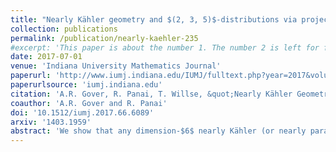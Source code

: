 ```yaml
---
title: "Nearly Kähler geometry and $(2, 3, 5)$-distributions via projective holonomy"
collection: publications
permalink: /publication/nearly-kaehler-235
#excerpt: 'This paper is about the number 1. The number 2 is left for future work.'
date: 2017-07-01
venue: 'Indiana University Mathematics Journal'
paperurl: 'http://www.iumj.indiana.edu/IUMJ/fulltext.php?year=2017&volume=66&artid=6089'
paperurlsource: 'iumj.indiana.edu'
citation: 'A.R. Gover, R. Panai, T. Willse, &quot;Nearly Kähler Geometry and $(2,3,5)$-Distributions via Projective Holonomy,&quot; <i>Indiana Univ. Math. J.</i> <b>66</b>(4) (2017): 1351&ndash;1416.'
coauthor: 'A.R. Gover and R. Panai'
doi: '10.1512/iumj.2017.66.6089'
arxiv: '1403.1959'
abstract: 'We show that any dimension-$6$ nearly Kähler (or nearly para-Kähler) geometry arises as a projective manifold equipped with a $G_2^{(∗)}$ holonomy reduction. In the converse direction, we show that if a projective manifold is equipped with a parallel seven-dimensional cross product on its standard tractor bundle, then the manifold is a Riemannian nearly Kähler manifold, if the cross product is definite; otherwise, if the cross product has the other algebraic type, the manifold is in general stratified with nearly Kähler and nearly para-Kähler parts separated by a hypersurface that canonically carries a Cartan $(2, 3 ,5)$-distribution. This hypersurface is a projective infinity for the pseudo-Riemannian geometry elsewhere on the manifold, and we establish how the Cartan distribution can be understood explicitly and also (in terms of conformal geometry) as a limit of the ambient nearly (para-)Kähler structures. Any real-analytic $(2, 3, 5)$-distribution is seen to arise as such a limit, because we can solve the geometric Dirichlet problem of building a collar structure equipped with the required holonomy-reduced projective structure. A model geometry for these structures is provided by the projectivization of the imaginary (split) octonions. Our approach is to use Cartan/tractor theory to provide a curved version of this geometry; this encodes a curved version of the algebra of imaginary (split) octonions as a flat structure over its projectivization. The perspective is used to establish detailed results concerning the projective compactification of nearly (para-)Kähler manifolds, including how the almost (para-)complex structure and metric smoothly degenerate along the singular hypersurface to give the distribution there.'
---
```

